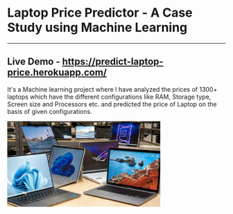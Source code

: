 # Laptop Price Predictor - A Case Study using Machine Learning
**************************************************************

## Live Demo - https://predict-laptop-price.herokuapp.com/

It's a Machine learning project where I have analyzed the prices of 1300+ laptops which have the different configurations like RAM, Storage type, Screen size and Processors etc. and predicted the price of Laptop on the basis of given configurations.

<a href = "https://github.com/Purushottam-BCA/Laptop-Price-Predictor"><img src = "resources/laptop_price.jpg" width="70%"></a>
